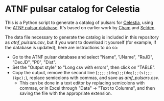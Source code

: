 # ATNF pulsar catalog for Celestia
This is a Python script to generate a catalog of pulsars for [Celestia](https://github.com/CelestiaProject/Celestia),
using the [ATNF pulsar database](https://www.atnf.csiro.au/research/pulsar/psrcat/). It's based on earlier work by
[Cham](https://celestia.space/forum/viewtopic.php?f=6&t=11372) and [Selden](https://www.classe.cornell.edu/~seb/celestia/catalogs.html#3.5.14).

The data file necessary to generate the catalog is included in this repository as *atnf_pulsars.csv*, but if you want to
download it yourself (for example, if the database is updated), here are instructions to do so:
- Go to the ATNF pulsar database and select "Name", "JName", "RaJD", "DecJD", "P0", "Dist".
- Set the "Output style" to "Long csv with errors", then click on "TABLE".
- Copy the output, remove the second line (`;;;;;(deg);;(deg);;(s);;;(kpc);`), replace semicolons with commas, and save as *atnf_pulsars.csv*.
  - This can be done in a text editor by replacing semicolons with commas, or in Excel through "Data" -> "Text to Columns", and then saving the file with the appropriate extension.